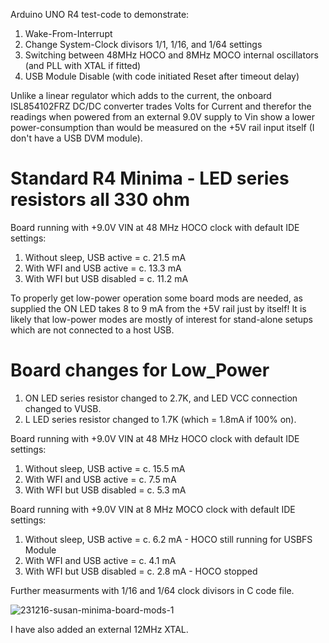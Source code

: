 Arduino UNO R4 test-code to demonstrate:
  1. Wake-From-Interrupt
  2. Change System-Clock divisors 1/1, 1/16, and 1/64 settings 
  3. Switching between 48MHz HOCO and 8MHz MOCO internal oscillators (and PLL with XTAL if fitted)
  4. USB Module Disable (with code initiated Reset after timeout delay)

Unlike a linear regulator which adds to the current, the onboard ISL854102FRZ DC/DC converter trades Volts for Current and therefor the readings when powered from an external 9.0V supply to Vin show a lower power-consumption than would be measured on the +5V rail input itself (I don't have a USB DVM module). 

Standard R4 Minima - LED series resistors all 330 ohm
=====================================================
Board running with +9.0V VIN at 48 MHz HOCO clock with default IDE settings:
  1. Without sleep, USB active = c. 21.5 mA
  2. With WFI and USB active   = c. 13.3 mA
  3. With WFI but USB disabled = c. 11.2 mA

To properly get low-power operation some board mods are needed, as supplied the ON LED takes 8 to 9 mA from the +5V rail just by itself!
It is likely that low-power modes are mostly of interest for stand-alone setups which are not connected to a host USB. 

Board changes for Low_Power
===========================
  1. ON LED series resistor changed to 2.7K, and LED VCC connection changed to VUSB.
  2. L  LED series resistor changed to 1.7K (which = 1.8mA if 100% on).

Board running with +9.0V VIN at 48 MHz HOCO clock with default IDE settings:
  1. Without sleep, USB active = c. 15.5 mA
  2. With WFI and USB active   = c.  7.5 mA
  3. With WFI but USB disabled = c.  5.3 mA

Board running with +9.0V VIN at 8 MHz MOCO clock with default IDE settings:
  1. Without sleep, USB active = c.  6.2 mA - HOCO still running for USBFS Module
  2. With WFI and USB active   = c.  4.1 mA
  3. With WFI but USB disabled = c.  2.8 mA - HOCO stopped

Further measurments with 1/16 and 1/64 clock divisors in C code file.

![231216-susan-minima-board-mods-1](https://github.com/TriodeGirl/Arduino-UNO-R4-Wake_from_interrupt-and-system-clock-switching/assets/139503623/347589c4-d4c1-4e68-8b27-254f3dda9e30)

I have also added an external 12MHz XTAL.
